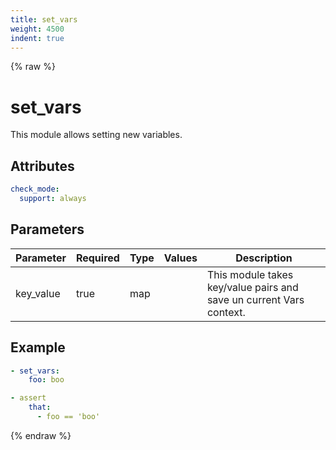 ```yaml
---
title: set_vars
weight: 4500
indent: true
---
```


{% raw %}
# set_vars

This module allows setting new variables.

## Attributes

```yaml
check_mode:
  support: always
```

## Parameters

| Parameter | Required | Type  | Values | Description                                                         |
|-----------|----------|-------|--------|---------------------------------------------------------------------|
| key_value | true     | map   |        | This module takes key/value pairs and save un current Vars context. |

## Example

```yaml
- set_vars:
    foo: boo

- assert
    that:
      - foo == 'boo'
```

{% endraw %}